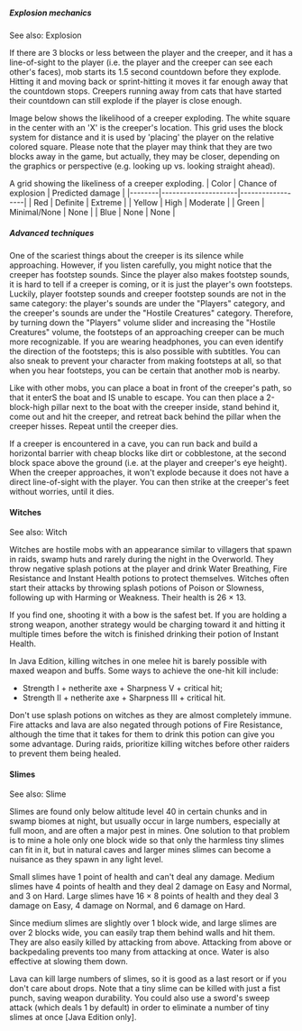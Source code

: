 ##### Explosion mechanics
See also: Explosion

If there are 3 blocks or less between the player and the creeper, and it has a line-of-sight to the player (i.e. the player and the creeper can see each other's faces), mob starts its 1.5 second countdown before they explode. Hitting it and moving back or sprint-hitting it moves it far enough away that the countdown stops. Creepers running away from cats that have started their countdown can still explode if the player is close enough.

Image below shows the likelihood of a creeper exploding. The white square in the center with an 'X' is the creeper's location. This grid uses the block system for distance and it is used by 'placing' the player on the relative colored square. Please note that the player may think that they are two blocks away in the game, but actually, they may be closer, depending on the graphics or perspective (e.g. looking up vs. looking straight ahead).

A grid showing the likeliness of a creeper exploding.
| Color  | Chance of explosion | Predicted damage |
|--------|---------------------|------------------|
| Red    | Definite            | Extreme          |
| Yellow | High                | Moderate         |
| Green  | Minimal/None        | None             |
| Blue   | None                | None             |

##### Advanced techniques
One of the scariest things about the creeper is its silence while approaching. However, if you listen carefully, you might notice that the creeper has footstep sounds. Since the player also makes footstep sounds, it is hard to tell if a creeper is coming, or it is just the player's own footsteps. Luckily, player footstep sounds and creeper footstep sounds are not in the same category: the player's sounds are under the "Players" category, and the creeper's sounds are under the "Hostile Creatures" category. Therefore, by turning down the "Players" volume slider and increasing the "Hostile Creatures" volume, the footsteps of an approaching creeper can be much more recognizable. If you are wearing headphones, you can even identify the direction of the footsteps; this is also possible with subtitles. You can also sneak to prevent your character from making footsteps at all, so that when you hear footsteps, you can be certain that another mob is nearby.

Like with other mobs, you can place a boat in front of the creeper's path, so that it enterS the boat and IS unable to escape. You can then place a 2-block-high pillar next to the boat with the creeper inside, stand behind it, come out and hit the creeper, and retreat back behind the pillar when the creeper hisses. Repeat until the creeper dies.

If a creeper is encountered in a cave, you can run back and build a horizontal barrier with cheap blocks like dirt or cobblestone, at the second block space above the ground (i.e. at the player and creeper's eye height). When the creeper approaches, it won't explode because it does not have a direct line-of-sight with the player. You can then strike at the creeper's feet without worries, until it dies.

#### Witches

See also: Witch

Witches are hostile mobs with an appearance similar to villagers that spawn in raids, swamp huts and rarely during the night in the Overworld. They throw negative splash potions at the player and drink Water Breathing, Fire Resistance and Instant Health potions to protect themselves. Witches often start their attacks by throwing splash potions of Poison or Slowness, following up with Harming or Weakness. Their health is 26 × 13.

If you find one, shooting it with a bow is the safest bet. If you are holding a strong weapon, another strategy would be charging toward it and hitting it multiple times before the witch is finished drinking their potion of Instant Health.

In Java Edition, killing witches in one melee hit is barely possible with maxed weapon and buffs. Some ways to achieve the one-hit kill include:

- Strength I + netherite axe + Sharpness V + critical hit;
- Strength II + netherite axe + Sharpness III + critical hit.

Don't use splash potions on witches as they are almost completely immune. Fire attacks and lava are also negated through potions of Fire Resistance, although the time that it takes for them to drink this potion can give you some advantage. During raids, prioritize killing witches before other raiders to prevent them being healed.

#### Slimes

See also: Slime

Slimes are found only below altitude level 40 in certain chunks and in swamp biomes at night, but usually occur in large numbers, especially at full moon, and are often a major pest in mines. One solution to that problem is to mine a hole only one block wide so that only the harmless tiny slimes can fit in it, but in natural caves and larger mines slimes can become a nuisance as they spawn in any light level.

Small slimes have 1 point of health and can't deal any damage. Medium slimes have 4 points of health and they deal 2 damage on Easy and Normal, and 3 on Hard. Large slimes have 16 × 8 points of health and they deal 3 damage on Easy, 4 damage on Normal, and 6 damage on Hard.

Since medium slimes are slightly over 1 block wide, and large slimes are over 2 blocks wide, you can easily trap them behind walls and hit them. They are also easily killed by attacking from above. Attacking from above or backpedaling prevents too many from attacking at once. Water is also effective at slowing them down. 

Lava can kill large numbers of slimes, so it is good as a last resort or if you don't care about drops. Note that a tiny slime can be killed with just a fist punch, saving weapon durability. You could also use a sword's sweep attack (which deals 1 by default) in order to eliminate a number of tiny slimes at once ‌[Java Edition  only].

